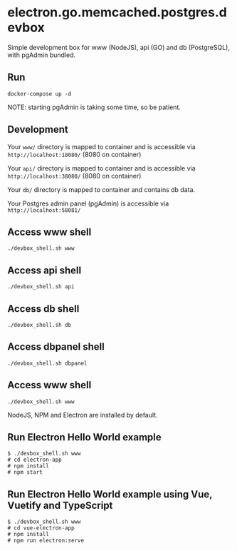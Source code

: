 # electron.go.memcached.postgres.devbox
Simple development box for www (NodeJS), api (GO) and db (PostgreSQL), with pgAdmin bundled.

## Run
```
docker-compose up -d
```

NOTE: starting pgAdmin is taking some time, so be patient.

## Development
Your ```www/``` directory is mapped to container and is accessible via ```http://localhost:18080/``` (8080 on container)

Your ```api/``` directory is mapped to container and is accessible via ```http://localhost:38080/``` (8080 on container)

Your ```db/``` directory is mapped to container and contains db data.

Your Postgres admin panel (pgAdmin) is accessible via ```http://localhost:58081/```

## Access www shell
```
./devbox_shell.sh www
```

## Access api shell
```
./devbox_shell.sh api
```

## Access db shell
```
./devbox_shell.sh db
```

## Access dbpanel shell
```
./devbox_shell.sh dbpanel
```

## Access www shell
```
./devbox_shell.sh www
```

NodeJS, NPM and Electron are installed by default.

## Run Electron Hello World example
```
$ ./devbox_shell.sh www
# cd electron-app
# npm install
# npm start
```

## Run Electron Hello World example using Vue, Vuetify and TypeScript
```
$ ./devbox_shell.sh www
# cd vue-electron-app
# npm install
# npm run electron:serve
```
